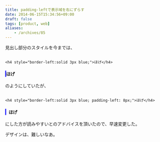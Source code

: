 ```yaml
---
title: padding-leftで表示域を右にずらす
date: 2014-06-15T15:34:56+09:00
draft: false
tags: [product, web]
aliases:
    - /archives/85
---
```


見出し部分のスタイルを今までは、
~~~{code}
<h4 style="border-left:solid 3px blue;">ほげ</h4>
~~~
<h4 style="border-left:solid 3px blue;">ほげ</h4>
のようにしていたが、

~~~{code}
<h4 style="border-left:solid 3px blue; padding-left: 8px;">ほげ</h4>
~~~
<h4 style="border-left:solid 3px blue; padding-left: 8px;">ほげ</h4>
にした方が読みやすいとのアドバイスを頂いたので、早速変更した。

デザインは、難しいなあ。


